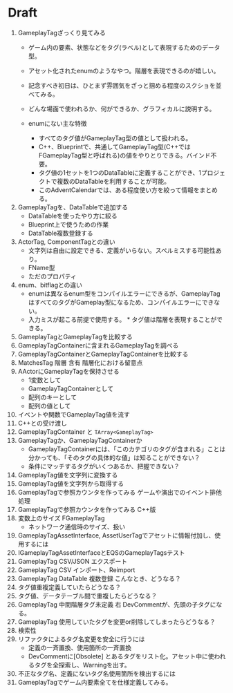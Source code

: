 # Draft

1. GameplayTagざっくり見てみる
    * ゲーム内の要素、状態などをタグ(ラベル)として表現するためのデータ型。
    * アセット化されたenumのようなやつ。階層を表現できるのが嬉しい。
    * 記念すべき初日は、ひとまず雰囲気をざっと掴める程度のスクショを並べてみる。
    
    
    
    
    * どんな場面で使われるか、何ができるか、グラフィカルに説明する。
    * enumにない主な特徴

        * すべてのタグ値がGameplayTag型の値として扱われる。
        * C++、Blueprintで、共通してGameplayTag型(C++ではFGameplayTag型と呼ばれる)の値をやりとりできる。バインド不要。
        * タグ値の1セットを1つのDataTableに定義することができ、1プロジェクトで複数のDataTableを利用することが可能。
        * このAdventCalendarでは、ある程度使い方を絞って情報をまとめる。
0. GameplayTagを、DataTableで追加する
    * DataTableを使ったやり方に絞る
    * Blueprint上で使うための作業
    * DataTable複数登録する
0. ActorTag, ComponentTagとの違い
    * 文字列は自由に設定できる、定義がいらない。スペルミスする可能性あり。
    * FName型
    * ただのプロパティ
0. enum、bitflagとの違い
    * enumは異なるenum型をコンパイルエラーにできるが、GameplayTagはすべてのタグがGameplay型になるため、コンパイルエラーにできない。
    * 入力ミスが起こる前提で使用する。
            * タグ値は階層を表現することができる。
0. GameplayTagとGameplayTagを比較する
0. GameplayTagContainerに含まれるGameplayTagを調べる
0. GameplayTagContainerとGameplayTagContainerを比較する
0. MatchesTag 階層 含有 階層化における留意点
0. AActorにGameplayTagを保持させる
    * 1変数として
    * GameplayTagContainerとして
    * 配列のキーとして
    * 配列の値として
0. イベントや関数でGameplayTag値を流す
0. C++との受け渡し
0. GameplayTagContainer と `TArray<GameplayTag>`
0. GameplayTagか、GameplayTagContainerか
    * GameplayTagContainerには、「このカテゴリのタグが含まれる」ことは分かっても、「そのタグの具体的な値」は知ることができない？
    * 条件にマッチするタグがいくつあるか、把握できない？
0. GameplayTag値を文字列に変換する
0. GameplayTag値を文字列から取得する
0. GameplayTagで参照カウンタを作ってみる ゲームや演出でのイベント排他処理
0. GameplayTagで参照カウンタを作ってみる C++版
0. 変数上のサイズ FGameplayTag
    * ネットワーク通信時のサイズ、扱い
0. GameplayTagAssetInterface, AssetUserTagでアセットに情報付加し、使用するには
0. IGameplayTagAssetInterfaceとEQSのGameplayTagsテスト
0. GameplayTag CSV/JSON エクスポート
0. GameplayTag CSV インポート、Reimport
0. GameplayTag DataTable 複数登録 こんなとき、どうなる？
0. タグ値重複定義していたらどうなる？
0. タグ値、データテーブル間で重複したらどうなる？
0. GameplayTag 中間階層タグ未定義 右 DevCommentが、先頭の子タグになる。
0. GameplayTag 使用していたタグを変更or削除してしまったらどうなる？
0. 検索性
0. リファクタによるタグ名変更を安全に行うには
    * 定義の一斉置換、使用箇所の一斉置換
    * DevCommentに[Obsolete] とあるタグをリスト化。アセット中に使われるタグを全探索し、Warningを出す。
0. 不正なタグ名、定義にないタグ名使用箇所を検出するには
0. GameplayTagでゲーム内要素全てを仕様定義してみる。

<!-- 0. GameplayTagをプロジェクト設定ファイルで直接使ってみる
0. できないこと
        * ×タグ値同士を「演算」したい
        * C++上で定義する。C++以外で使用できないようにする。
-->
